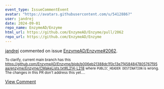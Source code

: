 ```yaml
---
event_type: IssueCommentEvent
avatar: "https://avatars.githubusercontent.com/u/5412886?"
user: jandrej
date: 2024-09-01
repo_name: EnzymeAD/Enzyme
html_url: https://github.com/EnzymeAD/Enzyme/pull/2062
repo_url: https://github.com/EnzymeAD/Enzyme
---
```


<a href='https://github.com/jandrej' target='_blank'>jandrej</a> commented on issue <a href='https://github.com/EnzymeAD/Enzyme/pull/2062' target='_blank'>EnzymeAD/Enzyme#2062</a>.

<small>To clarify, current main branch has this https://github.com/EnzymeAD/Enzyme/blob/b006eb21388dc1f0c13e7f4584847805767f95aa/enzyme/Enzyme/CMakeLists.txt#L214-L218 where `PUBLIC_HEADER DESTINATION` is wrong. The changes in this PR don't address this yet....</small>

<a href='https://github.com/EnzymeAD/Enzyme/pull/2062' target='_blank'>View Comment</a>